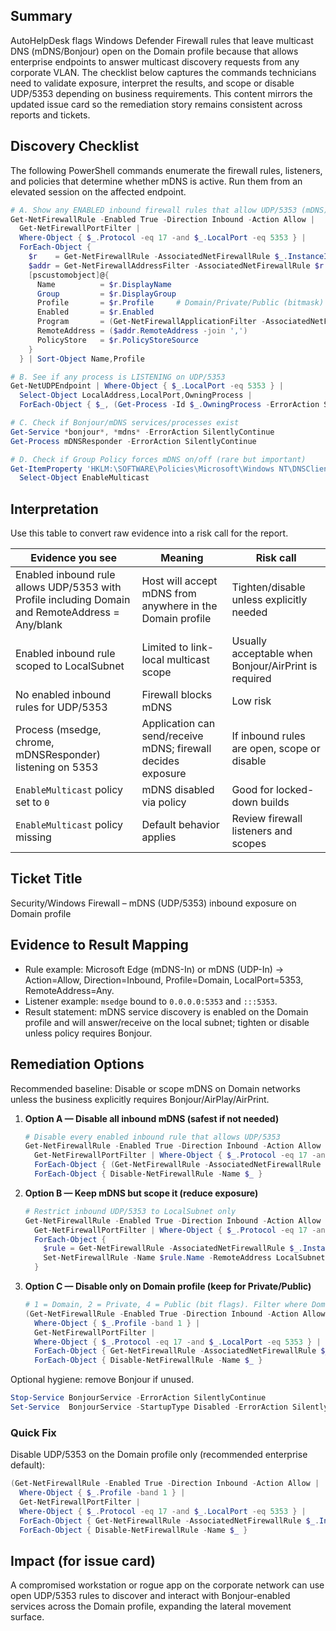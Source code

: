 ## Summary
AutoHelpDesk flags Windows Defender Firewall rules that leave multicast DNS (mDNS/Bonjour) open on the Domain profile because that allows enterprise endpoints to answer multicast discovery requests from any corporate VLAN. The checklist below captures the commands technicians need to validate exposure, interpret the results, and scope or disable UDP/5353 depending on business requirements. This content mirrors the updated issue card so the remediation story remains consistent across reports and tickets.

## Discovery Checklist
The following PowerShell commands enumerate the firewall rules, listeners, and policies that determine whether mDNS is active. Run them from an elevated session on the affected endpoint.

```powershell
# A. Show any ENABLED inbound firewall rules that allow UDP/5353 (mDNS)
Get-NetFirewallRule -Enabled True -Direction Inbound -Action Allow |
  Get-NetFirewallPortFilter |
  Where-Object { $_.Protocol -eq 17 -and $_.LocalPort -eq 5353 } |
  ForEach-Object {
    $r    = Get-NetFirewallRule -AssociatedNetFirewallRule $_.InstanceID
    $addr = Get-NetFirewallAddressFilter -AssociatedNetFirewallRule $r.InstanceID
    [pscustomobject]@{
      Name          = $r.DisplayName
      Group         = $r.DisplayGroup
      Profile       = $r.Profile     # Domain/Private/Public (bitmask)
      Enabled       = $r.Enabled
      Program       = (Get-NetFirewallApplicationFilter -AssociatedNetFirewallRule $r.InstanceID -ErrorAction SilentlyContinue).Program
      RemoteAddress = ($addr.RemoteAddress -join ',')
      PolicyStore   = $r.PolicyStoreSource
    }
  } | Sort-Object Name,Profile

# B. See if any process is LISTENING on UDP/5353
Get-NetUDPEndpoint | Where-Object { $_.LocalPort -eq 5353 } |
  Select-Object LocalAddress,LocalPort,OwningProcess |
  ForEach-Object { $_, (Get-Process -Id $_.OwningProcess -ErrorAction SilentlyContinue | Select-Object -Expand Name) }

# C. Check if Bonjour/mDNS services/processes exist
Get-Service *bonjour*, *mdns* -ErrorAction SilentlyContinue
Get-Process mDNSResponder -ErrorAction SilentlyContinue

# D. Check if Group Policy forces mDNS on/off (rare but important)
Get-ItemProperty 'HKLM:\SOFTWARE\Policies\Microsoft\Windows NT\DNSClient' -ErrorAction SilentlyContinue |
  Select-Object EnableMulticast
```

## Interpretation
Use this table to convert raw evidence into a risk call for the report.

| Evidence you see | Meaning | Risk call |
| --- | --- | --- |
| Enabled inbound rule allows UDP/5353 with Profile including Domain and RemoteAddress = Any/blank | Host will accept mDNS from anywhere in the Domain profile | Tighten/disable unless explicitly needed |
| Enabled inbound rule scoped to LocalSubnet | Limited to link-local multicast scope | Usually acceptable when Bonjour/AirPrint is required |
| No enabled inbound rules for UDP/5353 | Firewall blocks mDNS | Low risk |
| Process (msedge, chrome, mDNSResponder) listening on 5353 | Application can send/receive mDNS; firewall decides exposure | If inbound rules are open, scope or disable |
| `EnableMulticast` policy set to `0` | mDNS disabled via policy | Good for locked-down builds |
| `EnableMulticast` policy missing | Default behavior applies | Review firewall listeners and scopes |

## Ticket Title
Security/Windows Firewall – mDNS (UDP/5353) inbound exposure on Domain profile

## Evidence to Result Mapping
- Rule example: Microsoft Edge (mDNS-In) or mDNS (UDP-In) → Action=Allow, Direction=Inbound, Profile=Domain, LocalPort=5353, RemoteAddress=Any.
- Listener example: `msedge` bound to `0.0.0.0:5353` and `:::5353`.
- Result statement: mDNS service discovery is enabled on the Domain profile and will answer/receive on the local subnet; tighten or disable unless policy requires Bonjour.

## Remediation Options
Recommended baseline: Disable or scope mDNS on Domain networks unless the business explicitly requires Bonjour/AirPlay/AirPrint.

1. **Option A — Disable all inbound mDNS (safest if not needed)**
   ```powershell
   # Disable every enabled inbound rule that allows UDP/5353
   Get-NetFirewallRule -Enabled True -Direction Inbound -Action Allow |
     Get-NetFirewallPortFilter | Where-Object { $_.Protocol -eq 17 -and $_.LocalPort -eq 5353 } |
     ForEach-Object { (Get-NetFirewallRule -AssociatedNetFirewallRule $_.InstanceID).Name } |
     ForEach-Object { Disable-NetFirewallRule -Name $_ }
   ```
2. **Option B — Keep mDNS but scope it (reduce exposure)**
   ```powershell
   # Restrict inbound UDP/5353 to LocalSubnet only
   Get-NetFirewallRule -Enabled True -Direction Inbound -Action Allow |
     Get-NetFirewallPortFilter | Where-Object { $_.Protocol -eq 17 -and $_.LocalPort -eq 5353 } |
     ForEach-Object {
       $rule = Get-NetFirewallRule -AssociatedNetFirewallRule $_.InstanceID
       Set-NetFirewallRule -Name $rule.Name -RemoteAddress LocalSubnet
     }
   ```
3. **Option C — Disable only on Domain profile (keep for Private/Public)**
   ```powershell
   # 1 = Domain, 2 = Private, 4 = Public (bit flags). Filter where Domain bit is set.
   (Get-NetFirewallRule -Enabled True -Direction Inbound -Action Allow |
     Where-Object { $_.Profile -band 1 } |
     Get-NetFirewallPortFilter |
     Where-Object { $_.Protocol -eq 17 -and $_.LocalPort -eq 5353 } |
     ForEach-Object { Get-NetFirewallRule -AssociatedNetFirewallRule $_.InstanceID }).Name |
     ForEach-Object { Disable-NetFirewallRule -Name $_ }
   ```

Optional hygiene: remove Bonjour if unused.

```powershell
Stop-Service BonjourService -ErrorAction SilentlyContinue
Set-Service  BonjourService -StartupType Disabled -ErrorAction SilentlyContinue
```

### Quick Fix
Disable UDP/5353 on the Domain profile only (recommended enterprise default):

```powershell
(Get-NetFirewallRule -Enabled True -Direction Inbound -Action Allow |
  Where-Object { $_.Profile -band 1 } |
  Get-NetFirewallPortFilter |
  Where-Object { $_.Protocol -eq 17 -and $_.LocalPort -eq 5353 } |
  ForEach-Object { Get-NetFirewallRule -AssociatedNetFirewallRule $_.InstanceID }).Name |
  ForEach-Object { Disable-NetFirewallRule -Name $_ }
```

## Impact (for issue card)
A compromised workstation or rogue app on the corporate network can use open UDP/5353 rules to discover and interact with Bonjour-enabled services across the Domain profile, expanding the lateral movement surface.
